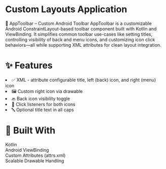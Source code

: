 # Custom Layouts Application
🧩 AppToolbar – Custom Android Toolbar
AppToolbar is a customizable Android ConstraintLayout-based toolbar component built with Kotlin and ViewBinding. It simplifies common toolbar use-cases like setting titles, controlling visibility of back and menu icons, and customizing icon click behaviors—all while supporting XML attributes for clean layout integration.

# ✨ Features
<li>✅ XML - attribute configurable title, left (back) icon, and right (menu) icon
<li>🖼️ Custom right icon via drawable
<li>🔙 Back icon visibility toggle
<li>🎯 Click listeners for both icons
<li>🔤 Optional title text in all caps

# 🔧 Built With
Kotlin<br>
Android ViewBinding<br>
Custom Attributes (attrs.xml)<br>
Scalable Drawable Handling<br>


 
